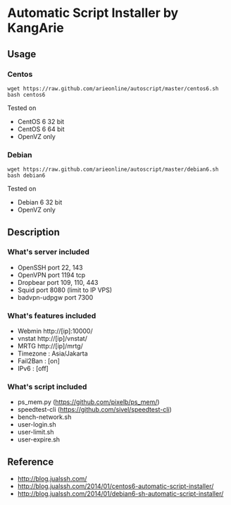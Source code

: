 Automatic Script Installer by KangArie
==========

## Usage
### Centos
```
wget https://raw.github.com/arieonline/autoscript/master/centos6.sh
bash centos6
```
Tested on
* CentOS 6 32 bit
* CentOS 6 64 bit
* OpenVZ only

### Debian
```
wget https://raw.github.com/arieonline/autoscript/master/debian6.sh
bash debian6
```
Tested on
* Debian 6 32 bit
* OpenVZ only

## Description

### What's server included
* OpenSSH port 22, 143
* OpenVPN port 1194 tcp
* Dropbear port 109, 110, 443
* Squid port 8080 (limit to IP VPS)
* badvpn-udpgw port 7300

### What's features included
* Webmin http://[ip]:10000/
* vnstat http://[ip]/vnstat/
* MRTG http://[ip]/mrtg/
* Timezone : Asia/Jakarta
* Fail2Ban : [on]
* IPv6     : [off]

### What's script included
* ps_mem.py (https://github.com/pixelb/ps_mem/)
* speedtest-cli (https://github.com/sivel/speedtest-cli)
* bench-network.sh
* user-login.sh
* user-limit.sh
* user-expire.sh



## Reference
* http://blog.jualssh.com/
* http://blog.jualssh.com/2014/01/centos6-automatic-script-installer/
* http://blog.jualssh.com/2014/01/debian6-sh-automatic-script-installer/

